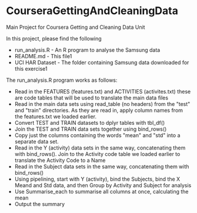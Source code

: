 # CourseraGettingAndCleaningData
Main Project for Coursera Getting and Cleaning Data Unit

In this project, please find the following
- run_analysis.R - An R program to analyse the Samsung data
- README.md - This file1
- UCI HAR Dataset - The folder containing Samsung data downloaded for this exercise1

The run_analysis.R program works as follows:
- Read in the FEATURES (features.txt) and ACTIVITIES (activites.txt) these are code tables that will be used to translate the main data files
- Read in the main data sets using read_table (no headers) from the "test" and "train" directories. As they are read in, apply column names from the features.txt we loaded earlier.
- Convert TEST and TRAIN datasets to dplyr tables with tbl_df()
- Join the TEST and TRAIN data sets together using bind_rows()
- Copy just the columns containing the words "mean" and "std" into a separate data set.
- Read in the Y (activity) data sets in the same way, concatenating them with bind_rows(). Join to the Activity code table we loaded earlier to translate the Activity Code to a Name
- Read in the Subject data sets in the same way, concatenating them with bind_rows()
- Using pipelining, start with Y (activity), bind the Subjects, bind the X Meand and Std data, and then Group by Activity and Subject for analysis
- Use Summarise_each to summarise all columns at once, calculating the mean
- Output the summary
